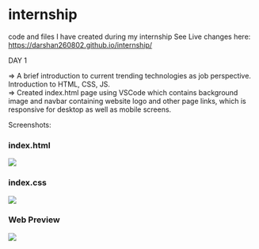 # internship
code and files I have created during my internship
See Live changes here: https://darshan260802.github.io/internship/

DAY 1

=> A brief introduction to current trending technologies as job perspective. Introduction to HTML, CSS, JS.<br/>
=> Created index.html page using VSCode which contains background image and navbar containing website logo and other page links, which is responsive for desktop as well as mobile screens.

Screenshots:

<h3 >index.html</h3>
<img src="https://user-images.githubusercontent.com/91478282/174932666-c118e3c6-ef38-446f-9338-07cb735b0ccc.png" />


<h3>index.css</h3>
<img src="https://user-images.githubusercontent.com/91478282/174932942-42071a36-a1d1-419d-818b-3dd8eaba8f82.png" />

<h3>Web Preview</h3>
<img src="https://user-images.githubusercontent.com/91478282/174933210-b603abeb-158e-4b07-9a29-4ea368a0b62b.jpeg"/>
